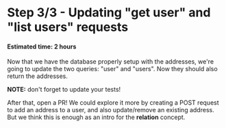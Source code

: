 # Step 3/3 - Updating "get user" and "list users" requests
#### Estimated time: 2 hours

Now that we have the database properly setup with the addresses, we're going to update the two queries: "user" and "users". Now they should also return the addresses.

**NOTE:** don't forget to update your tests!

After that, open a PR! We could explore it more by creating a POST request to add an address to a user, and also update/remove an existing address. But we think this is enough as an intro for the **relation** concept.
